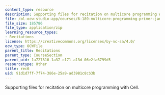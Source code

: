 ```yaml
---
content_type: resource
description: Supporting files for recitation on multicore programming with Cell.
file: /ol-ocw-studio-app/courses/6-189-multicore-programming-primer-january-iap-2007/91d1d7ff7f74386e25a9ad3981c8cb3b_rec6.zip
file_size: 185786
file_type: application/zip
learning_resource_types:
- Recitations
license: https://creativecommons.org/licenses/by-nc-sa/4.0/
ocw_type: OCWFile
parent_title: Recitations
parent_type: CourseSection
parent_uid: 1a727310-1a37-c171-a13d-06e2fa6799d5
resourcetype: Other
title: rec6
uid: 91d1d7ff-7f74-386e-25a9-ad3981c8cb3b
---
```

Supporting files for recitation on multicore programming with Cell.